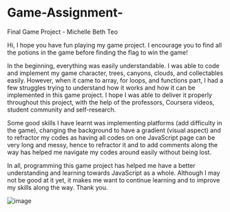 # Game-Assignment-

Final Game Project - Michelle Beth Teo 

Hi, I hope you have fun playing my game project. I encourage you to find all the potions in the game before finding the flag to win the game!

In the beginning, everything was easily understandable. I was able to code and implement my game character, trees, canyons, clouds, and collectables easily. However, when it came to array, for loops, and functions part, I had a few struggles trying to understand how it works and how it can be implemented in this game project. I hope I was able to deliver it properly throughout this project, with the help of the professors, Coursera videos, student community and self-research. 

Some good skills I have learnt was implementing platforms (add difficulty in the game), changing the background to have a gradient (visual aspect) and to refractor my codes as having all codes on one JavaScript page can be very long and messy, hence to refractor it and to add comments along the way has helped me navigate my codes around easily without being lost. 

In all, programming this game project has helped me have a better understanding and learning towards JavaScript as a whole. Although I may not be good at it yet, it makes me want to continue learning and to improve my skills along the way. Thank you.

![image](https://github.com/mcchhh/Game-Assignment-/assets/97211282/fe1a36d7-2579-4a88-95b0-f81b826c73d4)
